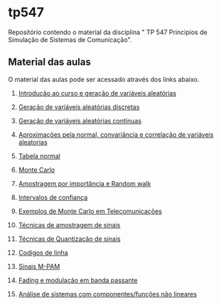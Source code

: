 # tp547
Repositório contendo o material da disciplina " TP 547 Principios de Simulação de Sistemas de Comunicação".
## Material das aulas

O material das aulas pode ser acessado através dos links abaixo.

1. [Introdução ao curso e geração de variáveis aleatórias](https://github.com/sam02/tp547/blob/main/aulas/aula1_2024_1.pdf)
   
2. [Geração de variáveis aleatórias discretas](https://github.com/sam02/tp547/blob/main/aulas/aula2_2024_1.pdf)
3. [Geração de variáveis aleatórias contínuas](https://github.com/sam02/tp547/blob/main/aulas/aula3_2024_1.pdf)
4. [Aproximações pela normal, convariância e correlação de variáveis aleatorias](https://github.com/sam02/tp547/blob/main/aulas/aula4_2024_1.pdf)
5. [Tabela normal](https://github.com/sam02/tp547/blob/main/aulas/Tabela_Normal.pdf)
6. [Monte Carlo](https://github.com/sam02/tp547/blob/main/aulas/aula5_2024_1.pdf)
7. [Amostragem por importância e Random walk](https://github.com/sam02/tp547/blob/main/aulas/aula6_2024_1.pdf)
8. [Intervalos de confiança](https://github.com/sam02/tp547/blob/main/aulas/aula7_2024_1.pdf)
9. [Exemplos de Monte Carlo em Telecomunicações](https://github.com/sam02/tp547/blob/main/aulas/aula8_2024_1.pdf)
10. [Técnicas de amostragem de sinais](https://github.com/sam02/tp547/blob/main/aulas/aula9_2024_1.pdf)
11. [Técnicas de Quantização de sinais](https://github.com/sam02/tp547/blob/main/aulas/aula10_2024_1.pdf)
12. [Codigos de linha](https://github.com/sam02/tp547/blob/main/aulas/aula11_2024_1.pdf)
13. [Sinais M-PAM](https://github.com/sam02/tp547/blob/main/aulas/aula12_2024_1.pdf)
14. [Fading e modulação em banda passante](https://github.com/sam02/tp547/blob/main/aulas/aula13_2024_1.pdf)
15. [Análise de sistemas com componentes/funções não lineares](https://github.com/sam02/tp547/blob/main/aulas/aula13_2024_1.pdf)
